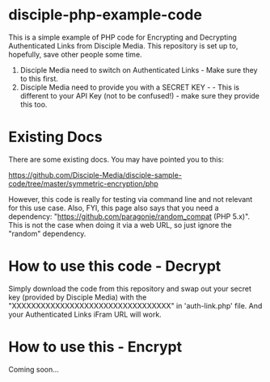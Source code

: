 # disciple-php-example-code

This is a simple example of PHP code for Encrypting and Decrypting Authenticated Links from Disciple Media.
This repository is set up to, hopefully, save other people some time.

1. Disciple Media need to switch on Authenticated Links - Make sure they to this first.
2. Disciple Media need to provide you with a SECRET KEY - - This is different to your API Key (not to be confused!) - make sure they provide this too.



# Existing Docs
There are some existing docs. You may have pointed you to this:

https://github.com/Disciple-Media/disciple-sample-code/tree/master/symmetric-encryption/php

However, this code is really for testing via command line and not relevant for this use case. Also, FYI, this page also says that you need a dependency: "https://github.com/paragonie/random_compat (PHP 5.x)". This is not the case when doing it via a web URL, so just ignore the "random" dependency.

# How to use this code - Decrypt
Simply download the code from this repository and swap out your secret key (provided by Disciple Media) with the "XXXXXXXXXXXXXXXXXXXXXXXXXXXXXXXXX" in 'auth-link.php' file. And your Authenticated Links iFram URL will work.

# How to use this - Encrypt
Coming soon...
